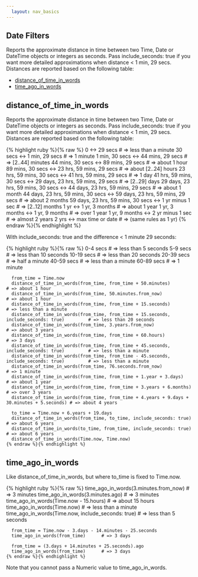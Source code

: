 ```yaml
---
  layout: nav_basics
---
```


<h2 class="section-title">Date Filters</h2>
Reports the approximate distance in time between two Time, Date or DateTime objects or integers as seconds. Pass include_seconds: true if you want more detailed approximations when distance < 1 min, 29 secs. Distances are reported based on the following table:

<div class="panel">
  <div class="panel-body">
    <ul>
      <li>
        <a href="#distance_of_time_in_words">distance_of_time_in_words</a>
      </li>
      <li>
        <a href="#time_ago_in_words">time_ago_in_words</a>
      </li>
    </ul>
  </div>
</div>

<h2 class="tags" id="distance_of_time_in_words">distance_of_time_in_words</h2>

Reports the approximate distance in time between two Time, Date or DateTime objects or integers as seconds. Pass include_seconds: true if you want more detailed approximations when distance < 1 min, 29 secs. Distances are reported based on the following table:

<div class="panel">
  <div class="panel-body">
    {% highlight ruby %}{% raw %}
      0 <-> 29 secs                                                             # => less than a minute
      30 secs <-> 1 min, 29 secs                                                # => 1 minute
      1 min, 30 secs <-> 44 mins, 29 secs                                       # => [2..44] minutes
      44 mins, 30 secs <-> 89 mins, 29 secs                                     # => about 1 hour
      89 mins, 30 secs <-> 23 hrs, 59 mins, 29 secs                             # => about [2..24] hours
      23 hrs, 59 mins, 30 secs <-> 41 hrs, 59 mins, 29 secs                     # => 1 day
      41 hrs, 59 mins, 30 secs  <-> 29 days, 23 hrs, 59 mins, 29 secs           # => [2..29] days
      29 days, 23 hrs, 59 mins, 30 secs <-> 44 days, 23 hrs, 59 mins, 29 secs   # => about 1 month
      44 days, 23 hrs, 59 mins, 30 secs <-> 59 days, 23 hrs, 59 mins, 29 secs   # => about 2 months
      59 days, 23 hrs, 59 mins, 30 secs <-> 1 yr minus 1 sec                    # => [2..12] months
      1 yr <-> 1 yr, 3 months                                                   # => about 1 year
      1 yr, 3 months <-> 1 yr, 9 months                                         # => over 1 year
      1 yr, 9 months <-> 2 yr minus 1 sec                                       # => almost 2 years
      2 yrs <-> max time or date                                                # => (same rules as 1 yr)
    {% endraw %}{% endhighlight %}
  </div>
</div>

With include_seconds: true and the difference < 1 minute 29 seconds:

<div class="panel">
  <div class="panel-body">
    {% highlight ruby %}{% raw %}
      0-4   secs      # => less than 5 seconds
      5-9   secs      # => less than 10 seconds
      10-19 secs      # => less than 20 seconds
      20-39 secs      # => half a minute
      40-59 secs      # => less than a minute
      60-89 secs      # => 1 minute

      from_time = Time.now
      distance_of_time_in_words(from_time, from_time + 50.minutes)                                # => about 1 hour
      distance_of_time_in_words(from_time, 50.minutes.from_now)                                   # => about 1 hour
      distance_of_time_in_words(from_time, from_time + 15.seconds)                                # => less than a minute
      distance_of_time_in_words(from_time, from_time + 15.seconds, include_seconds: true)         # => less than 20 seconds
      distance_of_time_in_words(from_time, 3.years.from_now)                                      # => about 3 years
      distance_of_time_in_words(from_time, from_time + 60.hours)                                  # => 3 days
      distance_of_time_in_words(from_time, from_time + 45.seconds, include_seconds: true)         # => less than a minute
      distance_of_time_in_words(from_time, from_time - 45.seconds, include_seconds: true)         # => less than a minute
      distance_of_time_in_words(from_time, 76.seconds.from_now)                                   # => 1 minute
      distance_of_time_in_words(from_time, from_time + 1.year + 3.days)                           # => about 1 year
      distance_of_time_in_words(from_time, from_time + 3.years + 6.months)                        # => over 3 years
      distance_of_time_in_words(from_time, from_time + 4.years + 9.days + 30.minutes + 5.seconds) # => about 4 years

      to_time = Time.now + 6.years + 19.days
      distance_of_time_in_words(from_time, to_time, include_seconds: true)                        # => about 6 years
      distance_of_time_in_words(to_time, from_time, include_seconds: true)                        # => about 6 years
      distance_of_time_in_words(Time.now, Time.now)
    {% endraw %}{% endhighlight %}
  </div>
</div>

<h2 class="tags" id="time_ago_in_words">time_ago_in_words</h2>

Like distance_of_time_in_words, but where to_time is fixed to Time.now.

<div class="panel">
  <div class="panel-body">
    {% highlight ruby %}{% raw %}
      time_ago_in_words(3.minutes.from_now)                 # => 3 minutes
      time_ago_in_words(3.minutes.ago)                      # => 3 minutes
      time_ago_in_words(Time.now - 15.hours)                # => about 15 hours
      time_ago_in_words(Time.now)                           # => less than a minute
      time_ago_in_words(Time.now, include_seconds: true) # => less than 5 seconds

      from_time = Time.now - 3.days - 14.minutes - 25.seconds
      time_ago_in_words(from_time)      # => 3 days

      from_time = (3.days + 14.minutes + 25.seconds).ago
      time_ago_in_words(from_time)      # => 3 days
    {% endraw %}{% endhighlight %}
  </div>
</div>

Note that you cannot pass a Numeric value to time_ago_in_words.